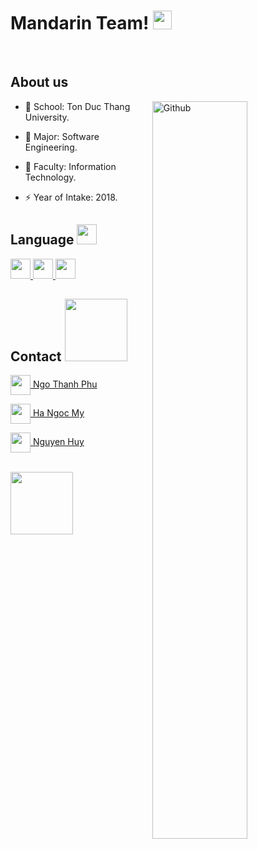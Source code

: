 <h1> Mandarin Team! <img src = "https://raw.githubusercontent.com/MartinHeinz/MartinHeinz/master/wave.gif" width = 30px> </h1>
<br>
<h2> About us </h2>
<img width="55%" align="right" alt="Github" src="https://raw.githubusercontent.com/onimur/.github/master/.resources/git-header.svg" />

- 🔭 School: Ton Duc Thang University.
  
- 🌱 Major: Software Engineering.
  
- 💬 Faculty: Information Technology.
  
- ⚡ Year of Intake: 2018.

<h2> Language <img src = "https://media2.giphy.com/media/QssGEmpkyEOhBCb7e1/giphy.gif?cid=ecf05e47a0n3gi1bfqntqmob8g9aid1oyj2wr3ds3mg700bl&rid=giphy.gif" width = 32px> </h2>
<a href= https://github.com/Aditya664?tab=repositories&q=&type=&language=javascript&sort= > <img width ='32px' src ='https://raw.githubusercontent.com/rahulbanerjee26/githubAboutMeGenerator/main/icons/javascript.svg'> </a>
<a href= https://github.com/Aditya664?tab=repositories&q=&type=&language=css&sort= > <img width ='32px' src ='https://raw.githubusercontent.com/rahulbanerjee26/githubAboutMeGenerator/main/icons/css.svg'> </a>
<a href= https://github.com/Aditya664?tab=repositories&q=&type=&language=html&sort= > <img width ='32px' src ='https://raw.githubusercontent.com/rahulbanerjee26/githubAboutMeGenerator/main/icons/html.svg'> </a>


<h2> Contact <img src='https://raw.githubusercontent.com/ShahriarShafin/ShahriarShafin/main/Assets/handshake.gif' width="100px"> </h2>

<a href = 'https://www.github.com/peterohu'> <img width = '32px' align= 'center' src="https://raw.githubusercontent.com/rahulbanerjee26/githubAboutMeGenerator/main/icons/github.svg"/> Ngo Thanh Phu</a>

<a href = 'https://www.github.com/hangocmy'> <img width = '32px' align= 'center' src="https://raw.githubusercontent.com/rahulbanerjee26/githubAboutMeGenerator/main/icons/github.svg"/> Ha Ngoc My</a>

<a href = 'https://www.github.com/minhden11hcm'> <img width = '32px' align= 'center' src="https://raw.githubusercontent.com/rahulbanerjee26/githubAboutMeGenerator/main/icons/github.svg"/> Nguyen Huy</a>
  
<br>
<img src = "https://media0.giphy.com/media/KDDpcKigbfFpnejZs6/giphy.gif?cid=ecf05e47oy6f4zjs8g1qoiystc56cu7r9tb8a1fe76e05oty&rid=giphy.gif" width = 100px>
